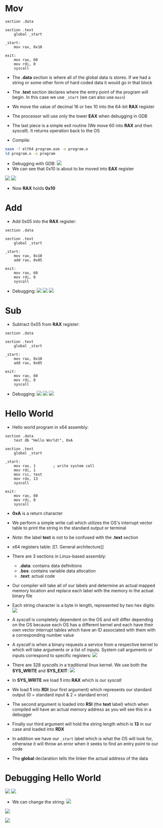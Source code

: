 # Mov
```assembly
section .data

section .text
	global _start

_start:
	mov rax, 0x10

exit:
	mov rax, 60
	mov rdi, 0
	syscall
```

- The **.data** section is where all of the global data is stores. If we had a string or some other form of hard coded data it would go in that block
- The **.text** section declares where the entry point of the program will begin. In this case we use `_start` (we can also use `main`)
- We move the value of decimal 16 or hex 10 into the 64-bit **RAX** register
- The processor will use only the lower **EAX** when debugging in GDB
- The last piece is a simple exit routine (We move 60 into **RAX** and then *syscall*). It returns operation back to the OS

- Compile:
```sh
nasm -f elf64 program.asm -o program.o
ld program.o -o program
```

- Debugging with GDB:
![](../Assets/x64-gdb.png)
- We can see that 0x10 is about to be moved into **EAX** register

![](../Assets/x64-gdb-2.png)
![](../Assets/x64-gdb-3.png)
- Now **RAX** holds **0x10**

# Add
- Add 0x05 into the **RAX** register:
```assembly
section .data

section .text
	global _start

_start:
	mov rax, 0x10
	add rax, 0x05

exit:
	mov rax, 60
	mov rdi, 0
	syscall
```

- Debugging:
![](../Assets/x64-gdb-add.png)
![](../Assets/x64-gdb-add-2.png)
![](../Assets/x64-gdb-add-3.png)

# Sub
- Subtract 0x05 from **RAX** register:
```assembly
section .data

section .text
	global _start

_start:
	mov rax, 0x10
	add rax, 0x05

exit:
	mov rax, 60
	mov rdi, 0
	syscall
```

- Debugging:
![](../Assets/x64-gdb-sub.png)
![](../Assets/x64-gdb-sub-2.png)
![](../Assets/x64-gdb-sub-3.png)

# Hello World
- Hello world program in x64 assembly:
```assembly
section .data
	text db "Hello World!", 0xA

section .text
	global _start

_start:
	mov rax, 1        ; write system call
	mov rdi, 1
	mov rsi, text
	mov rdx, 13
	syscall

exit:
	mov rax, 60
	mov rdi, 0
	syscall
```
- **0xA** is a return character
- We perform a simple write call which utilizes the OS's interrupt vector table to print the string in the standard output or terminal
- *Note*: the label **text** is not to be confused with the **.text** section

- x64 registers table: [[1. General architecture]]

- There are 3 sections in Linux-based assembly:
	- **.data**: contains data definitions
	- **.bss**: contains variable data allocation
	- **.text**: actual code

- Our compiler will take all of our labels and determine an actual mapped memory location and replace each label with the memory in the actual binary file

- Each string character is a byte in length, represented by two hex digits:
![](../Assets/x64-hello-ghex.png)

- A *syscall* is completely dependent on the OS and will differ depending on the OS because each OS has a different kernel and each have their own vector interrupt tables which have an ID associated with them with a corresponding number value
- A *syscall* is when a binary requests a service from a respective kernel to which will take arguments or a list of inputs. System call arguments or inputs correspond to specific registers:
![](../Assets/syscall-reg.png)

- There are 328 *syscall*s in a traditional linux kernel. We use both the **SYS_WRITE** and **SYS_EXIT**:
![](../Assets/syscall.png)

- In **SYS_WRITE** we load **1** into **RAX** which is our *syscall*
- We load **1** into **RDI** (our first argument) which represents our standard output (0 = standard input & 2 = standard error)
- The second argument is loaded into **RSI** (the **text** label) which when compiled will have an actual memory address as you will see this in a debugger
- Finally our third argument will hold the string length which is **13** in our case and loaded into **RDX**

- In addition we have our `_start` label which is what the OS will look for, otherwise it will throw an error when it seeks to find an entry point to our code
- The **global** declaration tells the linker the actual address of the data

# Debugging Hello World
![](../Assets/x64-hello-debug.png)
![](../Assets/x64-hello-gdb-2.png)

- We can change the string:
![](../Assets/x64-hello-gdb-hack.png)

![](../Assets/x64-hello-gdb-hack-2.png)

![](../Assets/x64-hello-gdb-hack-3.png)
